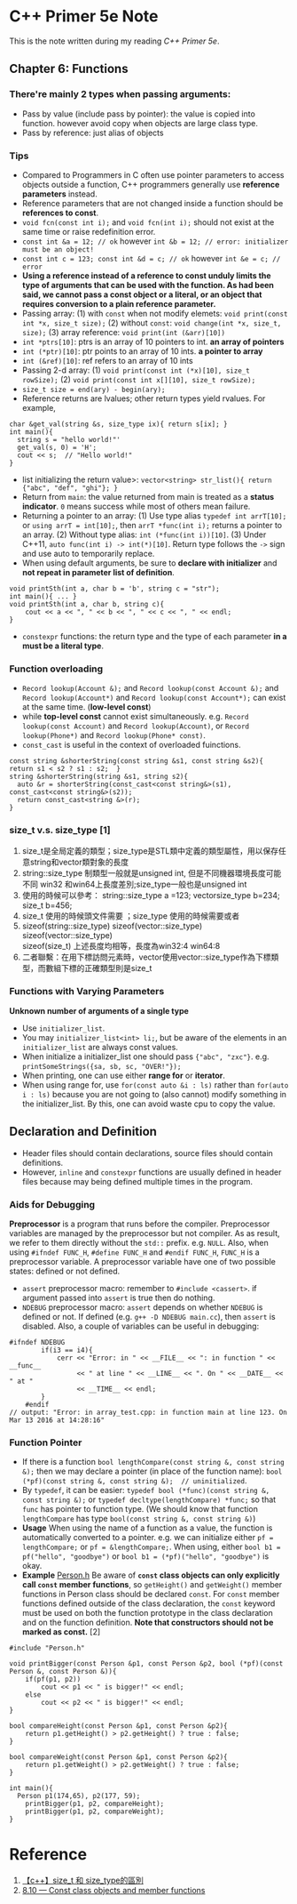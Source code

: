 # C++ Primer 5e Note
This is the note written during my reading *C++ Primer 5e*.

## Chapter 6: Functions
### There're mainly 2 types when passing arguments:
- Pass by value (include pass by pointer): the value is copied into function. however avoid copy when objects are large class type.
- Pass by reference: just alias of objects

### Tips
- Compared to Programmers in C often use pointer parameters to access objects outside a function, C++ programmers generally use **reference parameters** instead.
- Reference parameters that are not changed inside a function should be **references to const**.
- `void fcn(const int i);` and `void fcn(int i);` should not exist at the same time or raise redefinition error.
- `const int &a = 12; // ok` however `int &b = 12; // error: initializer must be an object!`
- `const int c = 123; const int &d = c; // ok` however `int &e = c; // error`
- **Using a reference instead of a reference to const unduly limits the type of arguments that can be used with the function. As had been said, we cannot pass a const object or a literal, or an object that requires conversion to a plain reference parameter.**
- Passing array: (1) with `const` when not modify elemets: `void print(const int *x, size_t size);` (2) without `const`: `void change(int *x, size_t, size);` (3) array reference: `void print(int (&arr)[10])`
- `int *ptrs[10]`: ptrs is an array of 10 pointers to int. **an array of pointers**
- `int (*ptr)[10]`: ptr points to an array of 10 ints. **a pointer to array**
- `int (&ref)[10]`: ref refers to an array of 10 ints
- Passing 2-d array: (1) `void print(const int (*x)[10], size_t rowSize);`  (2) `void print(const int x[][10], size_t rowSize);`
- `size_t size = end(ary) - begin(ary);`
- Reference returns are lvalues; other return types yield rvalues. For example, 
```
char &get_val(string &s, size_type ix){ return s[ix]; }
int main(){
  string s = "hello world!"'
  get_val(s, 0) = 'H';
  cout << s;  // "Hello world!"
}
```
- list initializing the return value>: `vector<string> str_list(){ return {"abc", "def", "ghi"}; }`
- Return from `main`: the value returned from main is treated as a **status indicator**. `0` means success while most of others mean failure.
- Returning a pointer to an array: (1) Use type alias `typedef int arrT[10];` or `using arrT = int[10];`, then `arrT *func(int i);` returns a pointer to an array. (2) Without type alias: `int (*func(int i))[10]`. (3) Under C++11, `auto func(int i) -> int(*)[10]`. Return type follows the `->` sign and use auto to temporarily replace.
- When using default arguments, be sure to **declare with initializer** and **not repeat in parameter list of definition**.
```
void printSth(int a, char b = 'b', string c = "str");
int main(){ ... }
void printSth(int a, char b, string c){
	cout << a << ", " << b << ", " << c << ", " << endl;
}
```
- `constexpr` functions: the return type and the type of each parameter **in a must be a literal type**.

### Function overloading
- `Record lookup(Account &);` and `Record lookup(const Account &);` and `Record lookup(Account*)` and `Record lookup(const Account*);` can exist at the same time. (**low-level const**)
- while **top-level const** cannot exist simultaneously. e.g. `Record lookup(const Account)` and `Record lookup(Account)`, or `Record lookup(Phone*)` and `Record lookup(Phone* const)`.
- `const_cast` is useful in the context of overloaded fuinctions.
```
const string &shorterString(const string &s1, const string &s2){  return s1 < s2 ? s1 : s2;  }
string &shorterString(string &s1, string s2){ 
  auto &r = shorterString(const_cast<const string&>(s1), const_cast<const string&>(s2)); 
  return const_cast<string &>(r);
}
```


### size_t v.s. size_type [1]
1. size_t是全局定義的類型；size_type是STL類中定義的類型屬性，用以保存任意string和vector類對象的長度
2. string::size_type 制類型一般就是unsigned int, 但是不同機器環境長度可能不同 win32 和win64上長度差別;size_type一般也是unsigned int
3. 使用的時候可以參考：
   string::size_type  a =123;
   vector<int>size_type b=234;
   size_t b=456;
4. size_t 使用的時候頭文件需要 <cstddef> ；size_type 使用的時候需要<string>或者<vector>
5.  sizeof(string::size_type) 
     sizeof(vector<bool>::size_type) 
     sizeof(vector<char>::size_type)  
     sizeof(size_t) 
     上述長度均相等，長度為win32:4 win64:8
6. 二者聯繫：在用下標訪問元素時，vector使用vector::size_type作為下標類型，而數組下標的正確類型則是size_t

### Functions with Varying Parameters
**Unknown number of arguments of a single type** 
- Use `initializer_list`. 
- You may `initializer_list<int> li;`, but be aware of the elements in an `initializer_list` are always const values. 
- When initialize a initializer_list one should pass `{"abc", "zxc"}`. e.g. `printSomeStrings({sa, sb, sc, "OVER!"});` 
- When printing, one can use either **range for** or **iterator**. 
- When using range for, use `for(const auto &i : ls)` rather than `for(auto i : ls)` because you are not going to (also cannot) modify something in the initializer_list. By this, one can avoid waste cpu to copy the value.

## Declaration and Definition
- Header files should contain declarations, source files should contain definitions.
- However, `inline` and `constexpr` functions are usually defined in header files because may being defined multiple times in the program. 

### Aids for Debugging
**Preprocessor** is a program that runs before the compiler. Preprocessor variables are managed by the preprocessor but not compiler. As as result, we refer to them directly without the `std::` prefix. e.g. `NULL`. Also, when using `#ifndef FUNC_H`, `#define FUNC_H` and `#endif FUNC_H`, `FUNC_H` is a preprocessor variable. A preprocessor variable have one of two possible states: defined or not defined.
- `assert` preprocessor macro: remember to `#include <cassert>`. if argument passed into `assert` is true then do nothing.
- `NDEBUG` preprocessor macro: `assert` depends on whether `NDEBUG` is defined or not. If defined (e.g. `g++ -D NDEBUG main.cc`), then `assert` is disabled. Also, a couple of variables can be useful in debugging:
```
#ifndef NDEBUG
		if(i3 == i4){
			cerr << "Error: in " << __FILE__ << ": in function " << __func__
				 << " at line " << __LINE__ << ". On " << __DATE__ << " at "
				 << __TIME__ << endl;
		}
	#endif
// output: "Error: in array_test.cpp: in function main at line 123. On Mar 13 2016 at 14:28:16"
```

### Function Pointer
- If there is a function `bool lengthCompare(const string &, const string &);` then we may declare a pointer (in place of the function name): `bool (*pf)(const string &, const string &);  // uninitialized`.
- By `typedef`, it can be easier: `typedef bool (*func)(const string &, const string &);` or `typedef decltype(lengthCompare) *func;` so that `func` has pointer to function type. (We should know that function `lengthCompare` has type `bool(const string &, const string &)`)
- **Usage** When using the name of a function as a value, the function is automatically converted to a pointer. e.g. we can initialize either `pf = lengthCompare;` or `pf = &lengthCompare;`. When using, either `bool b1 = pf("hello", "goodbye")` or `bool b1 = (*pf)("hello", "goodbye")` is okay.
- **Example** [Person.h](https://github.com/coldmanck/Cpp-Primer/blob/master/Person.h) Be aware of **`const` class objects can only explicitly call `const` member functions**, so `getHeight()` and `getWeight()` member functions in Person class should be declared `const`. For `const` member functions defined outside of the class declaration, the `const` keyword must be used on both the function prototype in the class declaration and on the function definition. **Note that constructors should not be marked as const.** [2]
```
#include "Person.h"

void printBigger(const Person &p1, const Person &p2, bool (*pf)(const Person &, const Person &)){
	if(pf(p1, p2))
		cout << p1 << " is bigger!" << endl;
	else
		cout << p2 << " is bigger!" << endl;
}

bool compareHeight(const Person &p1, const Person &p2){
	return p1.getHeight() > p2.getHeight() ? true : false;
}

bool compareWeight(const Person &p1, const Person &p2){
	return p1.getWeight() > p2.getWeight() ? true : false;
}

int main(){
  Person p1(174,65), p2(177, 59);
	printBigger(p1, p2, compareHeight);
	printBigger(p1, p2, compareWeight);
}
```





# Reference
1. [【c++】size_t 和 size_type的區別](http://www.cnblogs.com/kaituorensheng/p/3239446.html)
2. [8.10 — Const class objects and member functions](http://www.learncpp.com/cpp-tutorial/810-const-class-objects-and-member-functions/)
